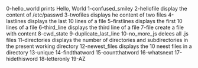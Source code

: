 0-hello_world prints Hello, World
1-confused_smiley
2-hellofile display the content of /etc/passwd
3-twofiles displays he content of two files
4-lastlines displays the last 10 lines of a file
5-firstlines displays the first 10 lines of a file 
6-third_line displays the third line of a file
7-file create a file with content
8-cwd_state
9-duplicate_last_line
10-no_more_js delees all .js files
11-directories displays the number of directories and subdirectories in the present working directory
12-newest_files displays the 10 neest files in a directory
13-unique
14-findthatword
15-countthatword
16-whatsnext
17-hidethisword
18-letteronly
19-AZ
